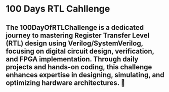# 100 Days RTL Cahllenge

## The 100DayOfRTLChallenge is a dedicated journey to mastering Register Transfer Level (RTL) design using Verilog/SystemVerilog, focusing on digital circuit design, verification, and FPGA implementation. Through daily projects and hands-on coding, this challenge enhances expertise in designing, simulating, and optimizing hardware architectures. 🚀
